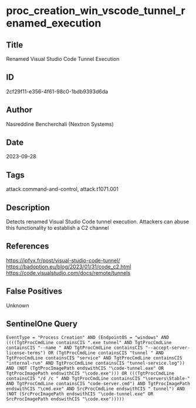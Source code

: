 # proc_creation_win_vscode_tunnel_renamed_execution

## Title
Renamed Visual Studio Code Tunnel Execution

## ID
2cf29f11-e356-4f61-98c0-1bdb9393d6da

## Author
Nasreddine Bencherchali (Nextron Systems)

## Date
2023-09-28

## Tags
attack.command-and-control, attack.t1071.001

## Description
Detects renamed Visual Studio Code tunnel execution. Attackers can abuse this functionality to establish a C2 channel

## References
https://ipfyx.fr/post/visual-studio-code-tunnel/
https://badoption.eu/blog/2023/01/31/code_c2.html
https://code.visualstudio.com/docs/remote/tunnels

## False Positives
Unknown

## SentinelOne Query
```
EventType = "Process Creation" AND (EndpointOS = "windows" AND ((((TgtProcCmdLine containsCIS ".exe tunnel" AND TgtProcCmdLine containsCIS "--name " AND TgtProcCmdLine containsCIS "--accept-server-license-terms") OR (TgtProcCmdLine containsCIS "tunnel " AND TgtProcCmdLine containsCIS "service" AND TgtProcCmdLine containsCIS "internal-run" AND TgtProcCmdLine containsCIS "tunnel-service.log")) AND (NOT (TgtProcImagePath endswithCIS "\code-tunnel.exe" OR TgtProcImagePath endswithCIS "\code.exe"))) OR (((TgtProcCmdLine containsCIS "/d /c " AND TgtProcCmdLine containsCIS "\servers\Stable-" AND TgtProcCmdLine containsCIS "code-server.cmd") AND TgtProcImagePath endswithCIS "\cmd.exe" AND SrcProcCmdLine endswithCIS " tunnel") AND (NOT (SrcProcImagePath endswithCIS "\code-tunnel.exe" OR SrcProcImagePath endswithCIS "\code.exe")))))

```